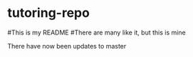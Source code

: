 # tutoring-repo


#This is my README
#There are many like it, but this is mine


There have now been updates to master
